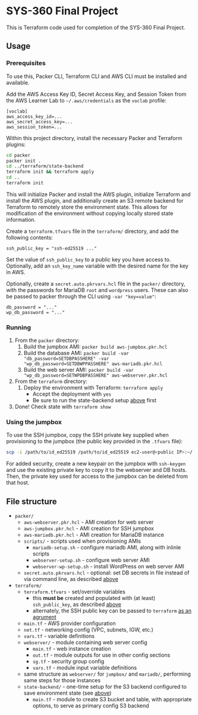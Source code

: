 # SYS-360 Final Project

This is Terraform code used for completion of the SYS-360 Final Project.

## Usage

### Prerequisites

To use this, Packer CLI, Terraform CLI and AWS CLI must be installed and available.

Add the AWS Access Key ID, Secret Access Key, and Session Token from the AWS Learner Lab to `~/.aws/credentials` as the `voclab` profile:

```confini
[voclab]
aws_access_key_id=...
aws_secret_access_key=...
aws_session_token=...
```

Within this project directory, install the necessary Packer and Terraform plugins:

```bash
cd packer
packer init .
cd ../terraform/state-backend
terraform init && terraform apply
cd ..
terraform init
```

This will initialize Packer and install the AWS plugin, initialize Terraform and install the AWS plugin, and
additionally create an S3 remote backend for Terraform to remotely store the environment state. This allows for
modification of the environment without copying locally stored state information.

Create a `terraform.tfvars` file in the `terraform/` directory, and add the following contents:

```confini
ssh_public_key = "ssh-ed25519 ..."
```

Set the value of `ssh_public_key` to a public key you have access to. Optionally, add an `ssh_key_name` variable with the desired name for the key in AWS.

Optionally, create a `secret.auto.pkrvars.hcl` file in the `packer/` directory, with the passwords for MariaDB `root`
and `wordpress` users. These can also be passed to packer through the CLI using `-var "key=value"`:

```confini
db_password = "..."
wp_db_password = "..."
```

### Running

1. From the `packer` directory:
   1. Build the jumpbox AMI: `packer build aws-jumpbox.pkr.hcl`
   1. Build the database AMI: `packer build -var "db_password=SETDBPASSHERE" -var "wp_db_password=SETDBWPPASSHERE" aws-mariadb.pkr.hcl`
   1. Build the web server AMI: `packer build -var "wp_db_password=SETWPDBPASSHERE" aws-webserver.pkr.hcl`
2. From the `terraform` directory:
   1. Deploy the environment with Terraform: `terraform apply`
      - Accept the deployment with `yes`
      - Be sure to run the state-backend setup [above](#prerequisites) first
3. Done! Check state with `terraform show`

### Using the jumpbox

To use the SSH jumpbox, copy the SSH private key supplied when provisioning to the jumpbox (the public key provided in
the `.tfvars` file):

```bash
scp -i /path/to/id_ed25519 /path/to/id_ed25519 ec2-user@<public IP>:~/.ssh/id_ed25519
```

For added security, create a new keypair on the jumpbox with `ssh-keygen` and use the existing private key to copy it to
the webserver and DB hosts. Then, the private key used for access to the jumpbox can be deleted from that host.

## File structure

- `packer/`
  - `aws-webserver.pkr.hcl` - AMI creation for web server
  - `aws-jumpbox.pkr.hcl` - AMI creation for SSH jumpbox
  - `aws-mariadb.pkr.hcl` - AMI creation for MariaDB instance
  - `scripts/` - scripts used when provisioning AMIs
    - `mariadb-setup.sh` - configure mariadb AMI, along with inlinle scripts
    - `webserver-setup.sh` - configure web server AMI
    - `webserver-wp-setup.sh` - install WordPress on web server AMI
  - `secret.auto.pkrvars.hcl` - optional: set DB secrets in file instead of via command line, as described [above](#prerequisites)
- `terraform/`
  - `terraform.tfvars` - set/override variables
    - this **must be** created and populated with (at least) `ssh_public_key`, as described [above](#prerequisites)
    - alternately, the SSH public key can be passed to `terraform` [as an agrument](https://developer.hashicorp.com/terraform/language/values/variables#variables-on-the-command-line)
  - `main.tf` - AWS provider configuration
  - `net.tf` - networking config (VPC, subnets, IGW, etc.)
  - `vars.tf` - variable definitions
  - `webserver/` - module containing web server config
    - `main.tf` - web instance creation
    - `out.tf` - module outputs for use in other config sections
    - `sg.tf` - security group config
    - `vars.tf` - module input variable definitions
  - same structure as `webserver/` for `jumpbox/` and `mariadb/`, performing same steps for those instances
  - `state-backend/` - one-time setup for the S3 backend configured to save environment state (see [above](#prerequisites))
    - `main.tf`  - module to create S3 bucket and table, with appropriate options, to serve as primary config S3 backend
